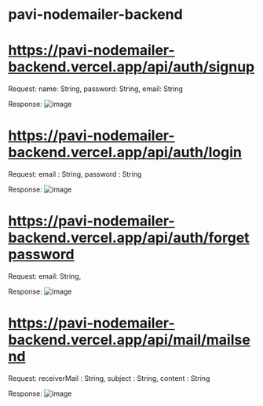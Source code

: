 # pavi-nodemailer-backend

# https://pavi-nodemailer-backend.vercel.app/api/auth/signup

Request: 
name: String,
password: String,
email: String

Response:
![image](https://user-images.githubusercontent.com/37231548/199216382-0123977e-4e04-4a53-a97b-901ef1f2fa86.png)

# https://pavi-nodemailer-backend.vercel.app/api/auth/login

Request:
email : String,
password : String

Response:
![image](https://user-images.githubusercontent.com/37231548/199216597-43032c3b-6fc8-4e0f-8602-9f92e609451a.png)

# https://pavi-nodemailer-backend.vercel.app/api/auth/forgetpassword

Request:
email: String,

Response:
![image](https://user-images.githubusercontent.com/37231548/199216707-87d0b02b-01c7-4293-925a-5cc2f55304bc.png)

# https://pavi-nodemailer-backend.vercel.app/api/mail/mailsend

Request:
receiverMail : String,
subject : String,
content : String

Response:
![image](https://user-images.githubusercontent.com/37231548/199216915-274f38ad-3c40-4674-8a61-c51238d338a2.png)

